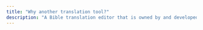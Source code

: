 ```yaml
---
title: "Why another translation tool?"
description: "A Bible translation editor that is owned by and developed for the community which uses modern technology to solve the practical problems faced on the field in the current Bible translation context."
---
```

